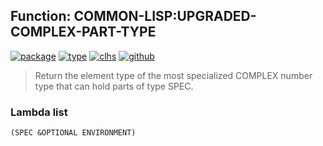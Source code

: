 ## Function: COMMON-LISP:UPGRADED-COMPLEX-PART-TYPE
[![package](https://img.shields.io/badge/Package-COMMON--LISP-5f9ea0.svg?style=social&colorA=999999)](../) [![type](https://img.shields.io/badge/Type-Function-5f9ea0.svg?style=social&colorA=999999)](../#function) [![clhs](https://img.shields.io/badge/CLHS-UPGRADED--COMPLEX--PART--TYPE-5f9ea0.svg?style=social&colorA=999999)](http://www.lispworks.com/documentation/HyperSpec/Body/f_upgrad.htm) [![github](https://img.shields.io/badge/GitHub-View_the_source-5f9ea0.svg?style=social&colorA=999999&logo=github)](https://github.com/sbcl/sbcl/blob/master/src/compiler/generic/vm-type.lisp/) 

> Return the element type of the most specialized COMPLEX number type that
> can hold parts of type SPEC.

### Lambda list
```
(SPEC &OPTIONAL ENVIRONMENT)
```
